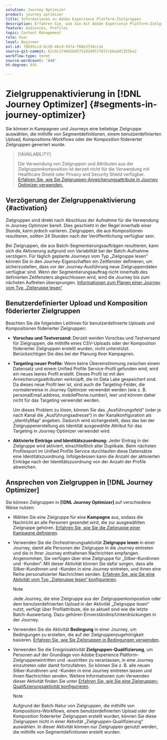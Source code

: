 ```yaml
---
solution: Journey Optimizer
product: journey optimizer
title: Informationen zu Adobe Experience Platform-Zielgruppen
description: Erfahren Sie, wie Sie mit Adobe Experience Platform-Zielgruppen arbeiten.
feature: Audiences, Profiles
topic: Content Management
role: User
level: Beginner
exl-id: 78b95ccd-bc28-46cd-937a-f68e3f34cc1e
source-git-commit: 62c0c1f46b5bd575102d9f27037cb6add1355ba2
workflow-type: tm+mt
source-wordcount: '640'
ht-degree: 93%

---
```


# Zielgruppenaktivierung in [!DNL Journey Optimizer] {#segments-in-journey-optimizer}

Sie können in Kampagnen und Journeys eine beliebige Zielgruppe auswählen, die mithilfe von Segmentdefinitionen, einem benutzerdefinierten Upload, Kompositions-Workflows oder der Komposition föderierter Zielgruppen generiert wurde.

>[!AVAILABILITY]
>
>Die Verwendung von Zielgruppen und Attributen aus der Zielgruppenkomposition ist derzeit nicht für die Verwendung mit Healthcare Shield oder Privacy and Security Shield verfügbar. [Erfahren Sie, wie Sie Zielgruppen-Anreicherungsattribute in Journey Optimizer verwenden.](../audience/about-audiences.md#enrichment)

## Verzögerung der Zielgruppenaktivierung {#activation}

Zielgruppen sind direkt nach Abschluss der Aufnahme für die Verwendung in Journey Optimizer bereit. Dies geschieht in der Regel innerhalb einer Stunde, kann jedoch variieren. Zielgruppen, die aus Kompositionen resultieren, sollten 24 Stunden nach der Veröffentlichung verfügbar sein.

Bei Zielgruppen, die aus Batch-Segmentierungsaufträgen resultieren, kann sich die Aktivierung aufgrund von Variabilität bei der Batch-Aufnahme verzögern. Für täglich geplante Journeys vom Typ „Zielgruppe lesen“ können Sie in den Journey-Eigenschaften ein Zeitfenster definieren, um sicherzustellen, dass vor der Journey-Ausführung neue Zielgruppendaten verfügbar sind. Wenn der Segmentierungsauftrag nicht innerhalb des definierten Zeitfensters abgeschlossen wird, wird die Journey bis zum nächsten Auftreten übersprungen. [Informationen zum Planen einer Journey vom Typ „Zielgruppe lesen“](../building-journeys/read-audience.md)

## Benutzerdefinierter Upload und Komposition föderierter Zielgruppen

Beachten Sie die folgenden Leitlinien für benutzerdefinierte Uploads und Kompositionen föderierter Zielgruppen:

* **Vorschau und Testversand:** Derzeit werden Vorschau und Testversand für Zielgruppen, die mithilfe eines CSV-Uploads oder der Komposition föderierter Zielgruppen erstellt wurden, nicht unterstützt. Berücksichtigen Sie dies bei der Planung Ihrer Kampagnen.

* **Targeting neuer Profile:** Wenn keine Übereinstimmung zwischen einem Datensatz und einem Unified Profile Service-Profil gefunden wird, wird ein neues leeres Profil erstellt. Dieses Profil ist mit den Anreicherungsattributen verknüpft, die im Data Lake gespeichert sind. Da dieses neue Profil leer ist, sind auch die Targeting-Felder, die normalerweise in Journey Optimizer verwendet werden (wie z. B. personalEmail.address, mobilePhone.number), leer und können daher nicht für das Targeting verwendet werden. 

  Um dieses Problem zu lösen, können Sie das „Ausführungsfeld“ (oder je nach Kanal die „Ausführungsadresse“) in der Kanalkonfiguration als „identityMap“ angeben. Dadurch wird sichergestellt, dass das bei der Zielgruppenerstellung als Identität ausgewählte Attribut für das Targeting in Journey Optimizer verwendet wird.

* **Aktivierte Einträge und Identitätszuordnung:** Jeder Eintrag in der Zielgruppe wird aktiviert, einschließlich aller Duplikate. Beim nächsten Profilexport im Unified Profile Service durchlaufen diese Datensätze eine Identitätszuordnung. Infolgedessen kann die Anzahl der aktivierten Einträge nach der Identitätszuordnung von der Anzahl der Profile abweichen.

## Ansprechen von Zielgruppen in [!DNL Journey Optimizer]

Sie können Zielgruppen in **[!DNL Journey Optimizer]** auf verschiedene Weise nutzen:

* Wählen Sie eine Zielgruppe für eine **Kampagne** aus, sodass die Nachricht an alle Personen gesendet wird, die zur ausgewählten Zielgruppe gehören. [Erfahren Sie, wie Sie die Zielgruppe einer Kampagne definieren](../campaigns/create-campaign.md#define-the-audience-audience).

* Verwenden Sie die Orchestrierungsaktivität **Zielgruppe lesen** in einer Journey, damit alle Personen der Zielgruppe in die Journey eintreten und die in Ihrer Journey enthaltenen Nachrichten empfangen. Angenommen, Sie verfügen über eine Zielgruppe für „Silber-Kundinnen und -Kunden“. Mit dieser Aktivität können Sie dafür sorgen, dass alle Silber-Kundinnen und -Kunden in eine Journey eintreten, und ihnen eine Reihe personalisierter Nachrichten senden. [Erfahren Sie, wie Sie eine Aktivität vom Typ „Zielgruppe lesen“ konfigurieren](../building-journeys/read-audience.md#configuring-segment-trigger-activity).

  >[!NOTE]
  >
  >Jede Journey, die eine Zielgruppe aus der Zielgruppenkomposition oder dem benutzerdefinierten Upload in der Aktivität „Zielgruppe lesen“ nutzt, verfügt über Profilattribute, die so aktuell sind wie die letzte Batch-Auswertung. Dazu gehören Einverständnis/Unterdrückungen in der Journey.

* Verwenden Sie die Aktivität **Bedingung** in einer Journey, um Bedingungen zu erstellen, die auf der Zielgruppenzugehörigkeit basieren. [Erfahren Sie, wie Sie Zielgruppen in Bedingungen verwenden](../building-journeys/condition-activity.md#using-a-segment).

* Verwenden Sie die Ereignisaktivität **Zielgruppen-Qualifizierung**, um Personen auf der Grundlage von Adobe Experience Platform-Zielgruppeneintritten und -austritten zu veranlassen, in eine Journey einzutreten oder damit fortzufahren. So können Sie z. B. alle neuen Silber-Kundinnen und -Kunden in eine Journey eintreten lassen und ihnen Nachrichten senden. Weitere Informationen zum Verwenden dieser Aktivität finden Sie unter [Erfahren Sie, wie Sie eine Zielgruppen-Qualifizierungsaktivität konfigurieren](../building-journeys/audience-qualification-events.md).

  >[!NOTE]
  >
  >Aufgrund der Batch-Natur von Zielgruppen, die mithilfe von Kompositions-Workflows, einem benutzerdefinierten Upload oder der Komposition föderierter Zielgruppen erstellt wurden, können Sie diese Zielgruppen nicht in einer Aktivität „Zielgruppen-Qualifizierung“ auswählen. In dieser Aktivität können nur Zielgruppen genutzt werden, die mithilfe von Segmentdefinitionen erstellt wurden.
